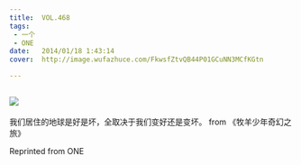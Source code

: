 ```yaml
---
title:	VOL.468
tags:
 - 一个
 - ONE
date:	2014/01/18 1:43:14
cover:	http://image.wufazhuce.com/FkwsfZtvQB44P01GCuNN3MCfKGtn

---
```

![](http://image.wufazhuce.com/FkwsfZtvQB44P01GCuNN3MCfKGtn)
---

我们居住的地球是好是坏，全取决于我们变好还是变坏。 from 《牧羊少年奇幻之旅》
 
Reprinted from ONE
